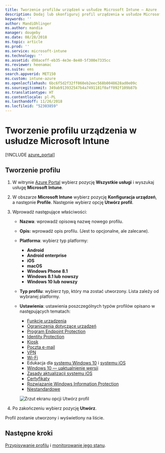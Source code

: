 ```yaml
---
title: Tworzenie profilów urządzeń w usłudze Microsoft Intune — Azure | Microsoft Docs
description: Dodaj lub skonfiguruj profil urządzenia w usłudze Microsoft Intune, w tym wybierz typ platformy i skonfiguruj ustawienia w witrynie Azure Portal.
keywords: ''
author: MandiOhlinger
ms.author: mandia
manager: dougeby
ms.date: 08/28/2018
ms.topic: article
ms.prod: ''
ms.service: microsoft-intune
ms.technology: ''
ms.assetid: d98aceff-eb35-4e3e-8e40-5f300e7335cc
ms.reviewer: heenamac
ms.suite: ems
search.appverid: MET150
ms.custom: intune-azure
ms.openlocfilehash: 6bc6f5d2f32ff060eb2eec568b0048628ad0e09c
ms.sourcegitcommit: 349ab913932547b4a7491181f0aff092f109b87b
ms.translationtype: HT
ms.contentlocale: pl-PL
ms.lasthandoff: 11/26/2018
ms.locfileid: "52303859"
---
```

# <a name="create-a-device-profile-in-microsoft-intune"></a>Tworzenie profilu urządzenia w usłudze Microsoft Intune

[!INCLUDE [azure_portal](./includes/azure_portal.md)]

## <a name="create-the-profile"></a>Tworzenie profilu
1. W witrynie [Azure Portal](https://portal.azure.com) wybierz pozycję **Wszystkie usługi** i wyszukaj usługę **Microsoft Intune**.

2. W obszarze **Microsoft Intune** wybierz pozycję **Konfiguracja urządzeń**, a następnie **Profile**. Następnie wybierz opcję **Utwórz profil**.

3. Wprowadź następujące właściwości:

   - **Nazwa**: wprowadź opisową nazwę nowego profilu.
   - **Opis:** wprowadź opis profilu. (Jest to opcjonalne, ale zalecane).
   - **Platforma**: wybierz typ platformy:  

       - **Android**
       - **Android enterprise**
       - **iOS**
       - **macOS**
       - **Windows Phone 8.1**
       - **Windows 8.1 lub nowszy**
       - **Windows 10 lub nowszy**

   - **Typ profilu**: wybierz typ, który ma zostać utworzony. Lista zależy od wybranej platformy.
   - **Ustawienia**: ustawienia poszczególnych typów profilów opisano w następujących tematach:

       -  [Funkcje urządzenia](device-features-configure.md)
       -  [Ograniczenia dotyczące urządzeń](device-restrictions-configure.md)
       -  [Program Endpoint Protection](endpoint-protection-configure.md)
       -  [Identity Protection](identity-protection-configure.md)  
       -  [Kiosk](kiosk-settings.md)
       -  [Poczta e-mail](email-settings-configure.md)
       -  [VPN](vpn-settings-configure.md)
       -  [Wi-Fi](wi-fi-settings-configure.md)
       -  Edukacja dla [systemu Windows 10](education-settings-configure.md) i [systemu iOS](wi-fi-settings-ios.md)
       -  [Windows 10 — uaktualnienie wersji](edition-upgrade-configure-windows-10.md)
       -  [Zasady aktualizacji systemu iOS](software-updates-ios.md)
       -  [Certyfikaty](certificates-configure.md)
       -  [Rozwiązanie Windows Information Protection](windows-information-protection-configure.md)
       -  [Niestandardowe](custom-settings-configure.md)

     ![Zrzut ekranu opcji Utwórz profil](./media/create-device-profile.png)

4. Po zakończeniu wybierz pozycję **Utwórz**.

Profil zostanie utworzony i wyświetlony na liście.

## <a name="next-steps"></a>Następne kroki
[Przypisywanie profilu](device-profile-assign.md) i [monitorowanie jego stanu](device-profile-monitor.md).
